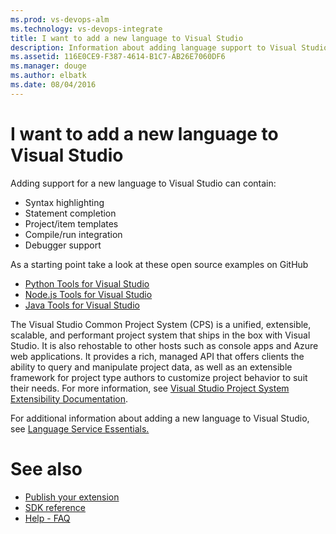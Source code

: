 ```yaml
---
ms.prod: vs-devops-alm
ms.technology: vs-devops-integrate
title: I want to add a new language to Visual Studio
description: Information about adding language support to Visual Studio, with links to Java and Python repositories.
ms.assetid: 116E0CE9-F387-4614-B1C7-AB26E7060DF6
ms.manager: douge
ms.author: elbatk
ms.date: 08/04/2016
---
```


# I want to add a new language to Visual Studio
Adding support for a new language to Visual Studio can contain:
* Syntax highlighting
* Statement completion
* Project/item templates
* Compile/run integration
* Debugger support

As a starting point take a look at these open source examples on GitHub
* [Python Tools for Visual Studio](https://github.com/Microsoft/PTVS)
* [Node.js Tools for Visual Studio](https://github.com/Microsoft/nodejstools)
* [Java Tools for Visual Studio](https://github.com/tunnelvisionlabs/JavaForVS)


The Visual Studio Common Project System (CPS) is a unified, extensible, scalable, and performant project system that ships in the box with Visual Studio. It is also rehostable to other hosts such as console apps and Azure web applications. It provides a rich, managed API that offers clients the ability to query and manipulate project data, as well as an extensible framework for project type authors to customize project behavior to suit their needs. For more information, see [Visual Studio Project System Extensibility Documentation](https://github.com/Microsoft/VSProjectSystem).

For additional information about adding a new language to Visual Studio, see [Language Service Essentials.](https://docs.microsoft.com/en-us/visualstudio/extensibility/internals/legacy-language-service-essentials)

# See also

* [Publish your extension](../publish_extensions/publish.md)
* [SDK reference](../sdk.md)
* [Help - FAQ](../help/help.md)